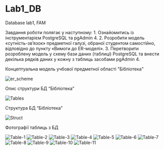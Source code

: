 # Lab1_DB
Database lab1, FAM


Завдання роботи полягає у наступному:
    1. Ознайомитись із інструментарієм PostgreSQL та pgAdmin 4.
    2. Розробити модель «сутність-зв’язок» предметної галузі, обраної
студентом самостійно, відповідно до пункту «Вимоги до ER-моделі».
    3. Перетворити розроблену модель у схему бази даних (таблиці) PostgreSQL
та внести декілька рядків даних у кожну з таблиць засобами pgAdmin 4.


Концептуальна модель учбової предметної області 
"Бібліотека"

![er_scheme](images/er_scheme.png)

Опис структури БД “Бібліотека”

![Tables](images/t.png)

Структура БД “Бібліотека”

![Struct](images/tables.png)

Фотографії таблиць з БД

![Table-1](images/1.png)
![Table-2](images/2.png)
![Table-3](images/3.png)
![Table-4](images/4.png)
![Table-5](images/5.png)
![Table-6](images/6.png)
![Table-7](images/7.png)
![Table-8](images/8.png)
![Table-9](images/9.png)
![Table-10](images/10.png)
![Table-11](images/11.png)
